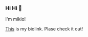 ### Hi Hi 👋

I'm mikio!

<a href="https://mikio-kamura.github.io/biolink/">This</a> is my biolink.  Plase check it out!

<!--
**mikio-kamura/mikio-kamura** is a ✨ _special_ ✨ repository because its `README.md` (this file) appears on your GitHub profile.

Here are some ideas to get you started:

- 🔭 I’m currently working on ...
- 🌱 I’m currently learning ...
- 👯 I’m looking to collaborate on ...
- 🤔 I’m looking for help with ...
- 💬 Ask me about ...
- 📫 How to reach me: ...
- 😄 Pronouns: ...
- ⚡ Fun fact: ...
-->
